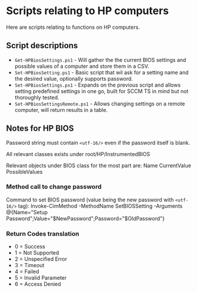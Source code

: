 # Scripts relating to HP computers

Here are scripts relating to functions on HP computers.

## Script descriptions

* ``Get-HPBiosSettings.ps1`` - Will gather the the current BIOS settings and possible values of a computer and store them in a CSV.
* ``Set-HPBiosSetting.ps1`` - Basic script that wil ask for a setting name and the desired value, optionally supports password.
* ``Set-HPBiosSettings.ps1`` - Expands on the previous script and allows setting predefined settings in one go, built for SCCM TS in mind but not thoroughly tested.
* ``Set-HPBiosSettingsRemote.ps1`` - Allows changing settings on a remote computer, will return results in a table.

## Notes for HP BIOS
Password string must contain ``<utf-16/>`` even if the password itself is blank.

All relevant classes exists under root/HP/InstrumentedBIOS

Relevant objects under BIOS class for the most part are:
Name
CurrentValue
PossibleValues

### Method call to change password
Command to set BIOS password (value being the new password with ``<utf-16/>`` tag):
Invoke-CimMethod -MethodName SetBIOSSetting -Arguments @{Name="Setup Password";Value="$NewPassword";Password="$OldPassword"}

### Return Codes translation
* 0 = Success
* 1 = Not Supported
* 2 = Unspecified Error
* 3 = Timeout
* 4 = Failed
* 5 = Invalid Parameter
* 6 = Access Denied
